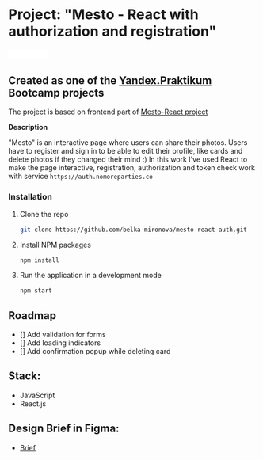# Project:  "Mesto - React with authorization and registration" 

<img src="src/images/mesto_icon.svg" alt="Logo" width="80" height="auto">


## Created as one of the [Yandex.Praktikum](https://praktikum.yandex.com/) Bootcamp projects

The project is based on frontend part of [Mesto-React project](https://github.com/belka-mironova/mesto-react)

**Description**

"Mesto" is an interactive page where users can share their photos. Users have to register and sign in to be able to edit their profile, like cards and delete photos if they changed their mind :)
In this work  I've used React to make the page interactive, registration, authorization and token check work with service `https://auth.nomoreparties.co`

### Installation

1. Clone the repo
   ```sh
   git clone https://github.com/belka-mironova/mesto-react-auth.git
   ```
2. Install NPM packages
   ```sh
   npm install
   ```
3. Run the application in a development mode
   ```sh
   npm start
   ```

## Roadmap

- [] Add validation for forms
- [] Add loading indicators
- [] Add confirmation popup while deleting card


## Stack: 

* JavaScript 
* React.js

## Design Brief in Figma: 

* [Brief](https://www.figma.com/file/5H3gsn5lIGPwzBPby9jAOo/JavaScript.-Sprint-12?node-id=4453%3A2) 

